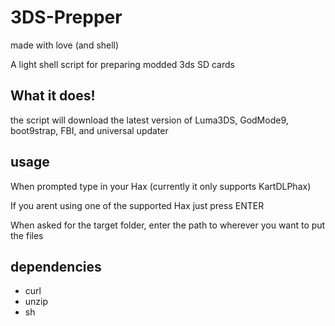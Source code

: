 3DS-Prepper
===========

made with love (and shell)

A light shell script for preparing modded 3ds SD cards

What it does!
-------------

the script will download the latest version of Luma3DS, GodMode9, boot9strap, FBI, and universal updater

usage
-----

When prompted type in your Hax (currently it only supports KartDLPhax)

If you arent using one of the supported Hax just press ENTER

When asked for the target folder, enter the path to wherever you want to put the files

dependencies
------------

* curl
* unzip
* sh
